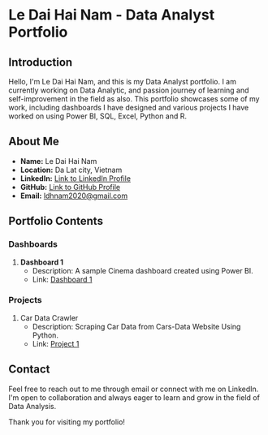 # Le Dai Hai Nam - Data Analyst Portfolio

## Introduction

Hello, I'm Le Dai Hai Nam, and this is my Data Analyst portfolio. I am currently working on Data Analytic, and passion journey of learning and self-improvement in the field as also. This portfolio showcases some of my work, including dashboards I have designed and various projects I have worked on using Power BI, SQL, Excel, Python and R.

## About Me

- **Name:** Le Dai Hai Nam
- **Location:** Da Lat city, Vietnam
- **LinkedIn:** [Link to LinkedIn Profile](https://www.linkedin.com/in/namdalat/)
- **GitHub:** [Link to GitHub Profile](https://github.com/hainamdl/Porfolio/tree/main)
- **Email:** ldhnam2020@gmail.com

## Portfolio Contents

### Dashboards

1. **Dashboard 1**
   - Description: A sample Cinema dashboard created using Power BI.
   - Link: [Dashboard 1](https://github.com/hainamdl/Porfolio/blob/main/DataCinema/Dasbroad/BaiThiDaLatCiTyBoi.pbix)

### Projects
1. Car Data Crawler
   - Description: Scraping Car Data from Cars-Data Website Using Python.
   - Link: [Project 1](https://github.com/hainamdl/Porfolio/blob/main/CrawlerDataCar/CrawlDuLieuXe.ipynb)

## Contact

Feel free to reach out to me through email or connect with me on LinkedIn. I'm open to collaboration and always eager to learn and grow in the field of Data Analysis.

Thank you for visiting my portfolio!
